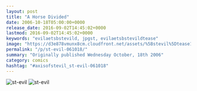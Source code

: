 ```yaml
---
layout: post
title: "A Horse Divided"
date: 2006-10-18T05:00:00+0000
release_date: 2016-09-02T14:45:02+0000
lastmod: 2016-09-02T14:45:02+0000
keywords: "evilaetsbstevild, jpgst, evilaetsbstevildtease"
image: "https://d3e878vmunx8cm.cloudfront.net/assets/%5Bstevil%5Dtease10-18-06.jpg"
permalink: "/p/st-evil-061018/"
summary: "Originally published Wednesday October, 18th 2006"
category: comics
hashtag: "#axisofstevil_st-evil-061018"
---
```


![st-evil](https://d3e878vmunx8cm.cloudfront.net/assets/%5Bstevil%5Dtease10-18-06.jpg)
![st-evil](https://d3e878vmunx8cm.cloudfront.net/assets/%5Bstevil%5D10-18-06.jpg)
